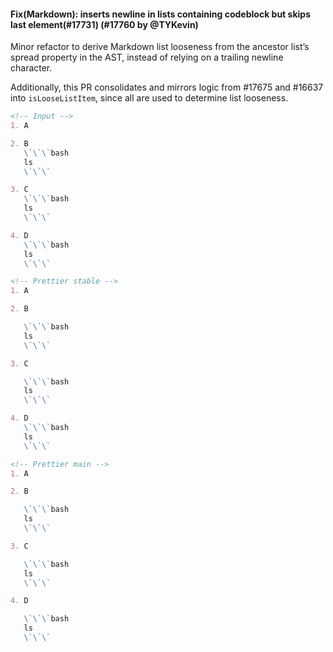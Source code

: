 #### Fix(Markdown): inserts newline in lists containing codeblock but skips last element(#17731) (#17760 by @TYKevin)

Minor refactor to derive Markdown list looseness from the ancestor list’s spread property in the AST, instead of relying on a trailing newline character.

Additionally, this PR consolidates and mirrors logic from #17675 and #16637 into `isLooseListItem`, since all are used to determine list looseness.

<!-- prettier-ignore -->
```md
<!-- Input -->
1. A

2. B
   \`\`\`bash
   ls
   \`\`\`

3. C
   \`\`\`bash
   ls
   \`\`\`

4. D
   \`\`\`bash
   ls
   \`\`\`

<!-- Prettier stable -->
1. A

2. B

   \`\`\`bash
   ls
   \`\`\`

3. C

   \`\`\`bash
   ls
   \`\`\`

4. D
   \`\`\`bash
   ls
   \`\`\`

<!-- Prettier main -->
1. A

2. B

   \`\`\`bash
   ls
   \`\`\`

3. C

   \`\`\`bash
   ls
   \`\`\`

4. D

   \`\`\`bash
   ls
   \`\`\`
```
